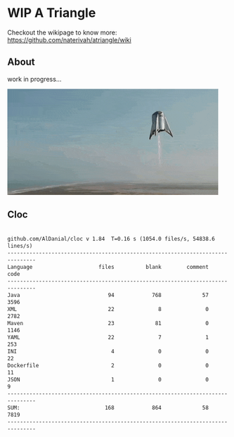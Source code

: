 # WIP A Triangle

  Checkout the wikipage to know more: https://github.com/naterivah/atriangle/wiki

  ## About
  work in progress...

  ![Screenshot](./docs/starhopper.gif?raw=true?style=center)

  ## Cloc 
 ``` 
 
github.com/AlDanial/cloc v 1.84  T=0.16 s (1054.0 files/s, 54838.6 lines/s)
-------------------------------------------------------------------------------
Language                     files          blank        comment           code
-------------------------------------------------------------------------------
Java                            94            768             57           3596
XML                             22              8              0           2782
Maven                           23             81              0           1146
YAML                            22              7              1            253
INI                              4              0              0             22
Dockerfile                       2              0              0             11
JSON                             1              0              0              9
-------------------------------------------------------------------------------
SUM:                           168            864             58           7819
------------------------------------------------------------------------------- 
 ```

